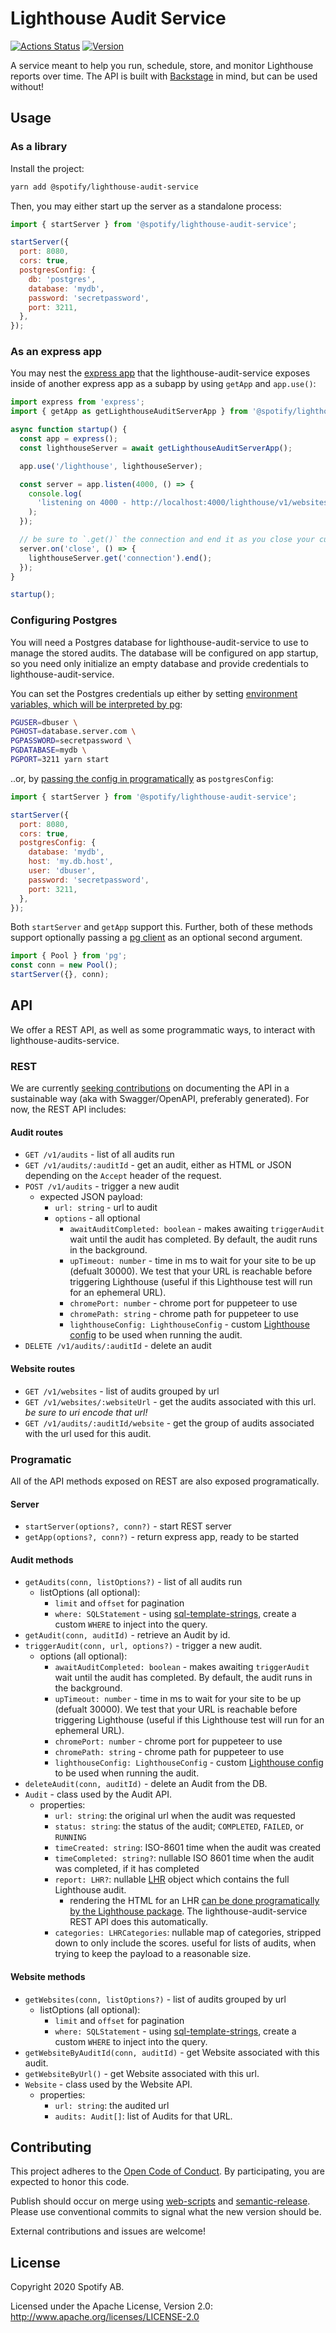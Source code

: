 # Lighthouse Audit Service

[![Actions Status](https://github.com/spotify/lighthouse-audit-service/workflows/Tests/badge.svg)](https://github.com/spotify/web-scripts/actions)
[![Version](https://img.shields.io/npm/v/@spotify/lighthouse-audit-service.svg)](https://www.npmjs.com/package/@spotify/lighthouse-audit-service)

A service meant to help you run, schedule, store, and monitor Lighthouse reports over time. The API is built with [Backstage](https://backstage.io) in mind, but can be used without!

## Usage

### As a library

Install the project:

```sh
yarn add @spotify/lighthouse-audit-service
```

Then, you may either start up the server as a standalone process:

```js
import { startServer } from '@spotify/lighthouse-audit-service';

startServer({
  port: 8080,
  cors: true,
  postgresConfig: {
    db: 'postgres',
    database: 'mydb',
    password: 'secretpassword',
    port: 3211,
  },
});
```

### As an express app

You may nest the [express app](https://expressjs.com/) that the lighthouse-audit-service exposes inside of another express app as a subapp by using `getApp` and `app.use()`:

```js
import express from 'express';
import { getApp as getLighthouseAuditServerApp } from '@spotify/lighthouse-audit-server';

async function startup() {
  const app = express();
  const lighthouseServer = await getLighthouseAuditServerApp();

  app.use('/lighthouse', lighthouseServer);

  const server = app.listen(4000, () => {
    console.log(
      'listening on 4000 - http://localhost:4000/lighthouse/v1/websites',
    );
  });

  // be sure to `.get()` the connection and end it as you close your custom server.
  server.on('close', () => {
    lighthouseServer.get('connection').end();
  });
}

startup();
```

### Configuring Postgres

You will need a Postgres database for lighthouse-audit-service to use to manage the stored audits. The database will be configured on app startup, so you need only initialize an empty database and provide credentials to lighthouse-audit-service.

You can set the Postgres credentials up either by setting [environment variables, which will be interpreted by pg](https://node-postgres.com/features/connecting#Environment%20variables):

```sh
PGUSER=dbuser \
PGHOST=database.server.com \
PGPASSWORD=secretpassword \
PGDATABASE=mydb \
PGPORT=3211 yarn start
```

..or, by [passing the config in programatically](https://node-postgres.com/features/connecting#Programmatic) as `postgresConfig`:

```js
import { startServer } from '@spotify/lighthouse-audit-service';

startServer({
  port: 8080,
  cors: true,
  postgresConfig: {
    database: 'mydb',
    host: 'my.db.host',
    user: 'dbuser',
    password: 'secretpassword',
    port: 3211,
  },
});
```

Both `startServer` and `getApp` support this. Further, both of these methods support optionally passing a [pg client](https://node-postgres.com/) as an optional second argument.

```js
import { Pool } from 'pg';
const conn = new Pool();
startServer({}, conn);
```

## API

We offer a REST API, as well as some programmatic ways, to interact with lighthouse-audits-service.

### REST

We are currently [seeking contributions](https://github.com/spotify/lighthouse-audit-service/issues/23) on documenting the API in a sustainable way (aka with Swagger/OpenAPI, preferably generated). For now, the REST API includes:

#### Audit routes

- `GET /v1/audits` - list of all audits run
- `GET /v1/audits/:auditId` - get an audit, either as HTML or JSON depending on the `Accept` header of the request.
- `POST /v1/audits` - trigger a new audit
  - expected JSON payload:
    - `url: string` - url to audit
    - `options` - all optional
      - `awaitAuditCompleted: boolean` - makes awaiting `triggerAudit` wait until the audit has completed. By default, the audit runs in the background.
      - `upTimeout: number` - time in ms to wait for your site to be up (defualt 30000). We test that your URL is reachable before triggering Lighthouse (useful if this Lighthouse test will run for an ephemeral URL).
      - `chromePort: number` - chrome port for puppeteer to use
      - `chromePath: string` - chrome path for puppeteer to use
      - `lighthouseConfig: LighthouseConfig` - custom [Lighthouse config](https://github.com/GoogleChrome/lighthouse/blob/master/docs/configuration.md) to be used when running the audit.
- `DELETE /v1/audits/:auditId` - delete an audit

#### Website routes

- `GET /v1/websites` - list of audits grouped by url
- `GET /v1/websites/:websiteUrl` - get the audits associated with this url. _be sure to uri encode that url!_
- `GET /v1/audits/:auditId/website` - get the group of audits associated with the url used for this audit.

### Programatic

All of the API methods exposed on REST are also exposed programatically.

#### Server

- `startServer(options?, conn?)` - start REST server
- `getApp(options?, conn?)` - return express app, ready to be started

#### Audit methods

- `getAudits(conn, listOptions?)` - list of all audits run
  - listOptions (all optional):
    - `limit` and `offset` for pagination
    - `where: SQLStatement` - using [sql-template-strings](https://www.npmjs.com/package/sql-template-strings), create a custom `WHERE` to inject into the query.
- `getAudit(conn, auditId)` - retrieve an Audit by id.
- `triggerAudit(conn, url, options?)` - trigger a new audit.
  - options (all optional):
    - `awaitAuditCompleted: boolean` - makes awaiting `triggerAudit` wait until the audit has completed. By default, the audit runs in the background.
    - `upTimeout: number` - time in ms to wait for your site to be up (defualt 30000). We test that your URL is reachable before triggering Lighthouse (useful if this Lighthouse test will run for an ephemeral URL).
    - `chromePort: number` - chrome port for puppeteer to use
    - `chromePath: string` - chrome path for puppeteer to use
    - `lighthouseConfig: LighthouseConfig` - custom [Lighthouse config](https://github.com/GoogleChrome/lighthouse/blob/master/docs/configuration.md) to be used when running the audit.
- `deleteAudit(conn, auditId)` - delete an Audit from the DB.
- `Audit` - class used by the Audit API.
  - properties:
    - `url: string`: the original url when the audit was requested
    - `status: string`: the status of the audit; `COMPLETED`, `FAILED`, or `RUNNING`
    - `timeCreated: string`: ISO-8601 time when the audit was created
    - `timeCompleted: string?`: nullable ISO 8601 time when the audit was completed, if it has completed
    - `report: LHR?`: nullable [LHR](https://github.com/GoogleChrome/lighthouse/blob/master/docs/understanding-results.md#lighthouse-result-object-lhr) object which contains the full Lighthouse audit.
      - rendering the HTML for an LHR [can be done programatically by the Lighthouse package](). The lighthouse-audit-service REST API does this automatically.
    - `categories: LHRCategories`: nullable map of categories, stripped down to only include the scores. useful for lists of audits, when trying to keep the payload to a reasonable size.

#### Website methods

- `getWebsites(conn, listOptions?)` - list of audits grouped by url
  - listOptions (all optional):
    - `limit` and `offset` for pagination
    - `where: SQLStatement` - using [sql-template-strings](https://www.npmjs.com/package/sql-template-strings), create a custom `WHERE` to inject into the query.
- `getWebsiteByAuditId(conn, auditId)` - get Website associated with this audit.
- `getWebsiteByUrl()` - get Website associated with this url.
- `Website` - class used by the Website API.
  - properties:
    - `url: string`: the audited url
    - `audits: Audit[]`: list of Audits for that URL.

## Contributing

This project adheres to the [Open Code of Conduct][code-of-conduct]. By participating, you are expected to honor this code.

Publish should occur on merge using [web-scripts] and [semantic-release]. Please use conventional commits to signal what the new version should be.

External contributions and issues are welcome!

## License

Copyright 2020 Spotify AB.

Licensed under the Apache License, Version 2.0: http://www.apache.org/licenses/LICENSE-2.0

[code-of-conduct]: https://github.com/spotify/code-of-conduct/blob/master/code-of-conduct.md
[web-scripts]: https://github.com/spotify/web-scripts
[semantic-release]: https://github.com/semantic-release/semantic-release

